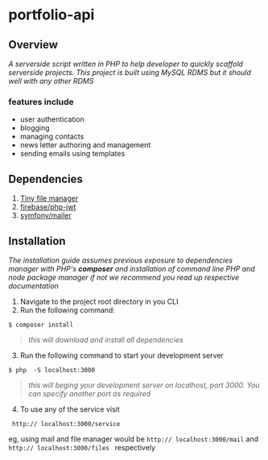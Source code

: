 # portfolio-api

## Overview 
_A serverside script written in PHP to help developer to quickly scaffold serverside projects._
_This project is built using MySQL RDMS 
but it should well with any other RDMS_
### features include 
- user authentication
- blogging
- managing contacts 
- news letter authoring and management
- sending emails using templates



## Dependencies 
1. [Tiny file manager](https://github.com/prasathmani/tinyfilemanager)
2. [firebase/php-jwt](https://github.com/firebase/php-jwt)
3. [symfony/mailer]()


## Installation
*The installation guide assumes previous exposure to dependencies manager with PHP's **composer**  and installation of command line PHP and node package manager if not we recommend you read up respective documentation*

1. Navigate to the project root directory in you CLI
2. Run the following command:
````shell
$ composer install
````
>_this will download and install all dependencies_

3. Run the following command to start your development server 
````shell
$ php  -S localhost:3000
````
>_this will beging your development server on localhost, port 3000. You can specify another port as required_

4. To use any of the service visit 
````cURL
 http:// localhost:3000/service
````
eg, using mail and file manager would be 
`http:// localhost:3000/mail` and `http:// localhost:3000/files
` respectively